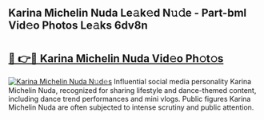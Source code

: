 ## Karina Michelin Nuda Le𝚊k𝚎d N𝚞𝚍e - Part-bml Vid𝚎o Photos Le𝚊ks 6dv8n

# <h2><a href="http://fbdr3z7.evod.top/?m=Karina+Michelin+Nuda">🔗 👉🔴 Karina Michelin Nuda Vid𝚎o Ph𝚘t𝚘s</a></h2>

[![Karina Michelin Nuda N𝚞d𝚎s](https://i.imgur.com/8V9OHl7.gif)](http://fbdr3z7.evod.top/?m=Karina+Michelin+Nuda)
Influential social media personality Karina Michelin Nuda, recognized for sharing lifestyle and dance-themed content, including dance trend performances and mini vlogs. Public figures Karina Michelin Nuda are often subjected to intense scrutiny and public attention. 
